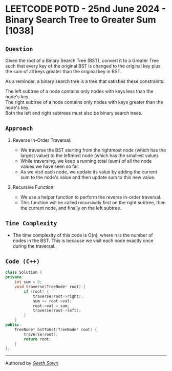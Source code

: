 # LEETCODE POTD - 25nd June 2024 - Binary Search Tree to Greater Sum [1038]

## `Question`
Given the root of a Binary Search Tree (BST), convert it to a Greater Tree such that every key of the original BST is changed to the original key plus the sum of all keys greater than the original key in BST. <br>

As a reminder, a binary search tree is a tree that satisfies these constraints: <br>

The left subtree of a node contains only nodes with keys less than the node's key. <br>
The right subtree of a node contains only nodes with keys greater than the node's key. <br>
Both the left and right subtrees must also be binary search trees.
## `Approach`
1. Reverse In-Order Traversal:

    - We traverse the BST starting from the rightmost node (which has the largest value) to the leftmost node (which has the smallest value).
    - While traversing, we keep a running total (sum) of all the node values we have seen so far.
    - As we visit each node, we update its value by adding the current sum to the node's value and then update sum to this new value.
2. Recursive Function:

    - We use a helper function to perform the reverse in-order traversal.
    - This function will be called recursively first on the right subtree, then the current node, and finally on the left subtree.
## `Time Complexity`
- The time complexity of this code is O(n), where n is the number of nodes in the BST. This is because we visit each node exactly once during the traversal.
## `Code (C++)`
```c++ 
class Solution {
private:
    int sum = 0;
    void traverse(TreeNode* root) {
        if (root) {
            traverse(root->right);
            sum += root->val;  
            root->val = sum; 
            traverse(root->left);  
        }
    }
public:
    TreeNode* bstToGst(TreeNode* root) {
        traverse(root);
        return root;
    }
};
```
---
Authored by <a target="blank" href="https://github.com/geethsowri">_Geeth Sowri_</a>
